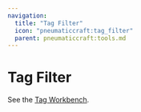 ```yaml
---
navigation:
  title: "Tag Filter"
  icon: "pneumaticcraft:tag_filter"
  parent: pneumaticcraft:tools.md
---
```


# Tag Filter

See the [Tag Workbench](../machines/tag_workbench.md).

